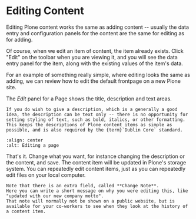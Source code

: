# Editing Content

Editing Plone content works the same as adding content -- usually the data entry and configuration panels for the content are the same for editing as for adding.

Of course, when we edit an item of content, the item already exists.
Click "Edit" on the toolbar when you are viewing it, and you will see the data entry panel for the item, along with the existing values of the item's data.

For an example of something really simple, where editing looks the same as adding, we can review how to edit the default frontpage on a new Plone site.

The *Edit* panel for a Page shows the title, description and text areas.

```{note}
If you do wish to give a description, which is a generally a good idea, the description can be text only -- there is no opportunity for setting styling of text, such as bold, italics, or other formatting. This keeps the descriptions of Plone content items as simple as possible, and is also required by the {term}`Dublin Core` standard.
```

```{figure} ../../_robot/edit-page.png
:align: center
:alt: Editing a page
```

That's it. Change what you want, for instance changing the description or the content, and save.
The content item will be updated in Plone's storage system.
You can repeatedly edit content items, just as you can repeatedly edit files on your local computer.

```{note}
Note that there is an extra field, called **Change Note**.
Here you can write a short message on why you were editing this, like "updated with our new company motto".
That note will normally not be shown on a public website, but is available for your co-workers to see when they look at the history of a content item.
```
